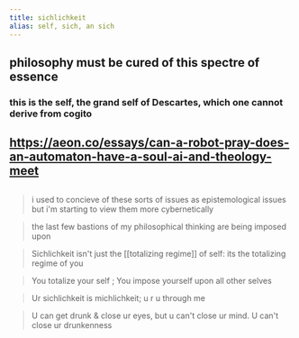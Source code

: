 ```yaml
---
title: sichlichkeit
alias: self, sich, an sich
---
```


## philosophy must be cured of this spectre of essence
### this is the self, the grand self of Descartes, which one cannot derive from cogito
## https://aeon.co/essays/can-a-robot-pray-does-an-automaton-have-a-soul-ai-and-theology-meet
## 
> i used to concieve of these sorts of issues as epistemological issues but i'm starting to view them more cybernetically

> the last few bastions of my philosophical thinking are being imposed upon

> Sichlichkeit isn't just the [[totalizing regime]] of self: its the totalizing regime of you

> You totalize your self ; You impose yourself upon all other selves

> Ur sichlichkeit is michlichkeit; u r u through me

> U can get drunk & close ur eyes, but u can't close ur mind.
> U can't close ur drunkenness
